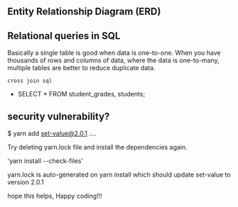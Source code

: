 
## Entity Relationship Diagram (ERD)
## Relational queries in SQL 

Basically a single table is good when data is one-to-one. When you have thousands of rows and columns of data, where the data is one-to-many, multiple tables are better to reduce duplicate data.



`cross join sql `
- SELECT * FROM student_grades, students;

## security vulnerability?
$ yarn add set-value@2.0.1 ....

Try deleting yarn.lock file and install the dependencies again.

'yarn install --check-files'

yarn.lock is auto-generated on yarn install which should update set-value to version 2.0.1

hope this helps, Happy coding!!!